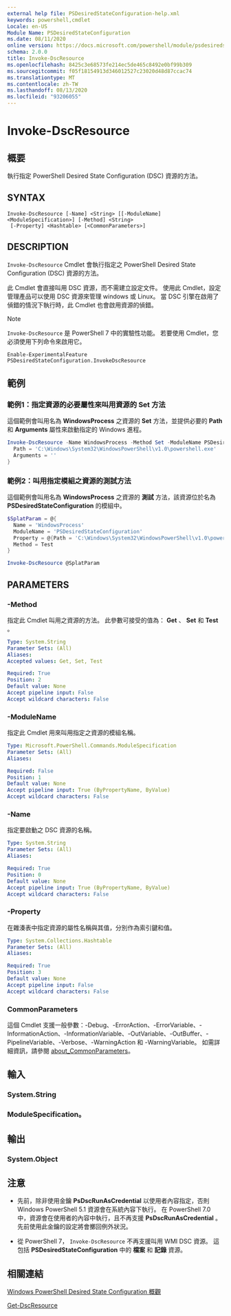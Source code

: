 ```yaml
---
external help file: PSDesiredStateConfiguration-help.xml
keywords: powershell,cmdlet
Locale: en-US
Module Name: PSDesiredStateConfiguration
ms.date: 08/11/2020
online version: https://docs.microsoft.com/powershell/module/psdesiredstateconfiguration/invoke-dscresource?view=powershell-7.1&WT.mc_id=ps-gethelp
schema: 2.0.0
title: Invoke-DscResource
ms.openlocfilehash: 8425c3e68573fe214ec5de465c8492e0bf99b309
ms.sourcegitcommit: f05f18154913d346012527c23020d48d87ccac74
ms.translationtype: MT
ms.contentlocale: zh-TW
ms.lasthandoff: 08/13/2020
ms.locfileid: "93206055"
---
```

# Invoke-DscResource

## 概要
執行指定 PowerShell Desired State Configuration (DSC) 資源的方法。

## SYNTAX

```
Invoke-DscResource [-Name] <String> [[-ModuleName] <ModuleSpecification>] [-Method] <String>
 [-Property] <Hashtable> [<CommonParameters>]
```

## DESCRIPTION

`Invoke-DscResource` Cmdlet 會執行指定之 PowerShell Desired State Configuration (DSC) 資源的方法。

此 Cmdlet 會直接叫用 DSC 資源，而不需建立設定文件。 使用此 Cmdlet，設定管理產品可以使用 DSC 資源來管理 windows 或 Linux。 當 DSC 引擎在啟用了偵錯的情況下執行時，此 Cmdlet 也會啟用資源的偵錯。

> [!NOTE]
> `Invoke-DscResource` 是 PowerShell 7 中的實驗性功能。 若要使用 Cmdlet，您必須使用下列命令來啟用它。
>
> `Enable-ExperimentalFeature PSDesiredStateConfiguration.InvokeDscResource`

## 範例

### 範例1：指定資源的必要屬性來叫用資源的 Set 方法

這個範例會叫用名為 **WindowsProcess** 之資源的 **Set** 方法，並提供必要的 **Path** 和 **Arguments** 屬性來啟動指定的 Windows 進程。

```powershell
Invoke-DscResource -Name WindowsProcess -Method Set -ModuleName PSDesiredStateConfiguration -Property @{
  Path = 'C:\Windows\System32\WindowsPowerShell\v1.0\powershell.exe'
  Arguments = ''
}
```

### 範例2：叫用指定模組之資源的測試方法

這個範例會叫用名為 **WindowsProcess** 之資源的 **測試** 方法，該資源位於名為 **PSDesiredStateConfiguration** 的模組中。

```powershell
$SplatParam = @{
  Name = 'WindowsProcess'
  ModuleName = 'PSDesiredStateConfiguration'
  Property = @{Path = 'C:\Windows\System32\WindowsPowerShell\v1.0\powershell.exe'; Arguments = ''}
  Method = Test
}

Invoke-DscResource @SplatParam
```

## PARAMETERS

### -Method

指定此 Cmdlet 叫用之資源的方法。 此參數可接受的值為： **Get** 、 **Set** 和 **Test** 。

```yaml
Type: System.String
Parameter Sets: (All)
Aliases:
Accepted values: Get, Set, Test

Required: True
Position: 2
Default value: None
Accept pipeline input: False
Accept wildcard characters: False
```

### -ModuleName

指定此 Cmdlet 用來叫用指定之資源的模組名稱。

```yaml
Type: Microsoft.PowerShell.Commands.ModuleSpecification
Parameter Sets: (All)
Aliases:

Required: False
Position: 1
Default value: None
Accept pipeline input: True (ByPropertyName, ByValue)
Accept wildcard characters: False
```

### -Name

指定要啟動之 DSC 資源的名稱。

```yaml
Type: System.String
Parameter Sets: (All)
Aliases:

Required: True
Position: 0
Default value: None
Accept pipeline input: True (ByPropertyName, ByValue)
Accept wildcard characters: False
```

### -Property

在雜湊表中指定資源的屬性名稱與其值，分別作為索引鍵和值。

```yaml
Type: System.Collections.Hashtable
Parameter Sets: (All)
Aliases:

Required: True
Position: 3
Default value: None
Accept pipeline input: False
Accept wildcard characters: False
```

### CommonParameters

這個 Cmdlet 支援一般參數：-Debug、-ErrorAction、-ErrorVariable、-InformationAction、-InformationVariable、-OutVariable、-OutBuffer、-PipelineVariable、-Verbose、-WarningAction 和 -WarningVariable。 如需詳細資訊，請參閱 [about_CommonParameters](https://go.microsoft.com/fwlink/?LinkID=113216)。

## 輸入

### System.String

### ModuleSpecification。

## 輸出

### System.Object

## 注意

- 先前，除非使用金鑰 **PsDscRunAsCredential** 以使用者內容指定，否則 Windows PowerShell 5.1 資源會在系統內容下執行。 在 PowerShell 7.0 中，資源會在使用者的內容中執行，且不再支援 **PsDscRunAsCredential** 。 先前使用此金鑰的設定將會擲回例外狀況。

- 從 PowerShell 7， `Invoke-DscResource` 不再支援叫用 WMI DSC 資源。 這包括 **PSDesiredStateConfiguration** 中的 **檔案** 和 **記錄** 資源。

## 相關連結

[Windows PowerShell Desired State Configuration 概觀](/powershell/scripting/dsc/overview/dscforengineers)

[Get-DscResource](Get-DscResource.md)
